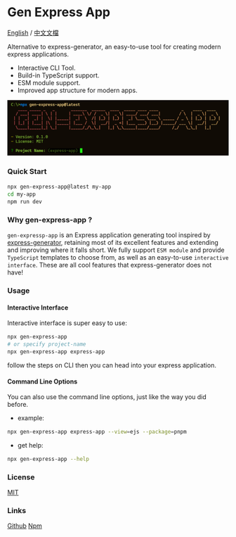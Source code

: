 # Gen Express App

[English](/README.md) / [中文文檔](/docs/locales/tchinese/README.md)

Alternative to express-generator, an easy-to-use tool for creating modern express applications.

- Interactive CLI Tool.
- Build-in TypeScript support.
- ESM module support.
- Improved app structure for modern apps.

![](/docs/gen-express-app.png)

### Quick Start

```bash
npx gen-express-app@latest my-app
cd my-app
npm run dev
```

### Why gen-express-app ?

`gen-expressp-app` is an Express application generating tool inspired by [express-generator](https://github.com/expressjs/generator), retaining most of its excellent features and extending and improving where it falls short. We fully support `ESM module` and provide `TypeScript` templates to choose from, as well as an easy-to-use `interactive interface`. These are all cool features that express-generator does not have!

### Usage

#### Interactive Interface

Interactive interface is super easy to use:

```bash
npx gen-express-app
# or specify project-name
npx gen-express-app express-app
```

follow the steps on CLI then you can head into your express application.

#### Command Line Options

You can also use the command line options, just like the way you did before.

- example:

```bash
npx gen-express-app express-app --view=ejs --package=pnpm
```

- get help:

```bash
npx gen-express-app --help
```

### License

[MIT](./LICENSE)

### Links

[Github](https://github.com/Dalufishe/gen-express-app)
[Npm](https://www.npmjs.com/package/gen-express-app)
